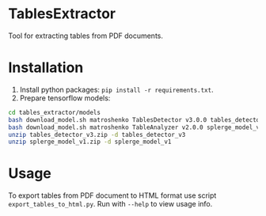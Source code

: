 # TablesExtractor

Tool for extracting tables from PDF documents.

# Installation

1. Install python packages: `pip install -r requirements.txt`.
2. Prepare tensorflow models:
```bash
cd tables_extractor/models
bash download_model.sh matroshenko TablesDetector v3.0.0 tables_detector_v3
bash download_model.sh matroshenko TableAnalyzer v2.0.0 splerge_model_v1
unzip tables_detector_v3.zip -d tables_detector_v3
unzip splerge_model_v1.zip -d splerge_model_v1
```

# Usage

To export tables from PDF document to HTML format use script `export_tables_to_html.py`.
Run with `--help` to view usage info.